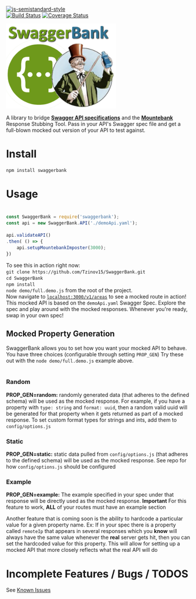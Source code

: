 [![js-semistandard-style](https://cdn.rawgit.com/flet/semistandard/master/badge.svg)](https://github.com/Flet/semistandard)<br>
[![Build Status](https://travis-ci.org/Tzinov15/SwaggerBank.svg?branch=master)](https://travis-ci.org/Tzinov15/SwaggerBank)
[![Coverage Status](https://coveralls.io/repos/github/Tzinov15/SwaggerBank/badge.svg?branch=master&bustagain=4)](https://coveralls.io/github/Tzinov15/SwaggerBank?branch=master&bustagain=5)

<img src="./swaggerbanklogo.png" alt="alt text" width="300" height="230">

A library to bridge **[Swagger API specifications](http://swagger.io/)** and the **[Mountebank](http://www.mbtest.org/)** Response Stubbing Tool. Pass in your API's Swagger spec file and get a full-blown mocked out version of your API to test against.


# Install

```bash
npm install swaggerbank
```

<h1> Usage </h1>

```javascript

const SwaggerBank = require('swaggerbank');
const api = new SwaggerBank.API('./demoApi.yaml');

api.validateAPI()
.then( () => {
	api.setupMountebankImposter(3000);
})

```

To see this in action right now:    
`git clone https://github.com/Tzinov15/SwaggerBank.git`   
`cd SwaggerBank`    
`npm install`   
`node demo/full.demo.js` from the root of the project.    
Now navigate to [`localhost:3000/v1/areas`](http://localhost:3000/v1/areas) to see a mocked route in action! This mocked API is
based on the `demoApi.yaml` Swagger Spec. Explore the spec and play around with the mocked responses. Whenever you're ready, swap in your own spec!

## Mocked Property Generation
SwaggerBank allows you to set how you want your mocked API to behave. You have three choices (configurable through setting `PROP_GEN`) Try these out with the `node demo/full.demo.js` example above.           <br><br>

### Random
<b>PROP_GEN=random:</b> randomly generated data (that adheres to the defined schema) will be used as the mocked response. For example, if you have a property with `type: string` and `format: uuid`, then a random valid uuid will be generated for that property when it gets returned as part of a mocked response. To set custom format types for strings and ints, add them to `config/options.js` <br>

### Static
<b>PROP_GEN=static:</b> static data pulled from ````config/options.js```` (that adheres to the defined schema) will be used as the mocked response. See repo for how ```config/options.js``` should be configured<br>

### Example
<b>PROP_GEN=example:</b> The example specified in your spec under that response will be directly used as the mocked response. **Important** For this feature to work, **ALL** of your routes must have an example section<br>

Another feature that is coming soon is the ability to hardcode a particular value for a given property name. Ex: If in your spec there is a property called `remoteIp` that appears in several responses which you **know** will always have the same value whenever the **real** server gets hit, then you can set the hardcoded value for this property. This will allow for setting up a mocked API that more closely reflects what the real API will do




<h1> Incomplete Features / Bugs / TODOS </h1>

See [Known Issues](./KnownIssues.md)

